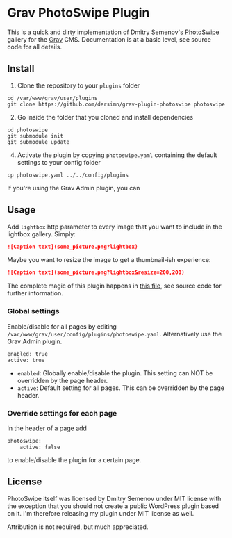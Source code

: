 # Grav PhotoSwipe Plugin 

This is a quick and dirty implementation of Dmitry Semenov's [PhotoSwipe](http://photoswipe.com) gallery for the [Grav](http://github.com/getgrav/grav) CMS. Documentation is at a basic level, see source code for all details.

## Install 

1) Clone the repository to your `plugins` folder

```
cd /var/www/grav/user/plugins
git clone https://github.com/dersimn/grav-plugin-photoswipe photoswipe
```

2) Go inside the folder that you cloned and install dependencies

```
cd photoswipe
git submodule init
git submodule update
```

4) Activate the plugin by copying `photoswipe.yaml` containing the default settings to your config folder

```
cp photoswipe.yaml ../../config/plugins
```

If you're using the Grav Admin plugin, you can 

## Usage

Add `lightbox` http parameter to every image that you want to include in the lightbox gallery. Simply:

```markdown
![Caption text](some_picture.png?lightbox)
```

Maybe you want to resize the image to get a thumbnail-ish experience:

```markdown
![Caption text](some_picture.png?lightbox&resize=200,200)
```

The complete magic of this plugin happens in [this file](js/activate.js), see source code for further information.

### Global settings

Enable/disable for all pages by editing `/var/www/grav/user/config/plugins/photoswipe.yaml`. Alternatively use the Grav Admin plugin.

```
enabled: true
active: true
```

- `enabled`: Globally enable/disable the plugin. This setting can NOT be overridden by the page header.
- `active`: Default setting for all pages. This can be overridden by the page header.

### Override settings for each page

In the header of a page add

```
photoswipe:
    active: false
```

to enable/disable the plugin for a certain page.


## License

PhotoSwipe itself was licensed by Dmitry Semenov under MIT license with the exception that you should not create a public WordPress plugin based on it. I'm therefore releasing my plugin under MIT license as well.

Attribution is not required, but much appreciated.

